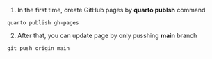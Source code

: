 1. In the first time, create GitHub pages by **quarto publsh** command
```
quarto publish gh-pages
```

2. After that, you can update page by only pusshing **main** branch
```
git push origin main
```